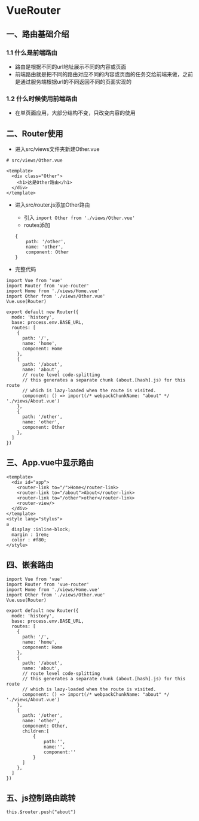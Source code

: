 # VueRouter

## 一、路由基础介绍
### 1.1 什么是前端路由
* 路由是根据不同的url地址展示不同的内容或页面
* 前端路由就是把不同的路由对应不同的内容或页面的任务交给前端来做，之前是通过服务端根据url的不同返回不同的页面实现的
### 1.2 什么时候使用前端路由
* 在单页面应用，大部分结构不变，只改变内容的使用

## 二、Router使用

* 进入src/views文件夹新建Other.vue

```
# src/views/Other.vue

<template>
  <div class="Other">
    <h1>这是Other路由</h1>
  </div>
</template>
```

* 进入src/router.js添加Other路由

    * 引入
    `import Other from './views/Other.vue'`
    * routes添加
    ```
    {
        path: '/other',
        name: 'other',
        component: Other
    }
    ```

* 完整代码

```
import Vue from 'vue'
import Router from 'vue-router'
import Home from './views/Home.vue'
import Other from './views/Other.vue'
Vue.use(Router)

export default new Router({
  mode: 'history',
  base: process.env.BASE_URL,
  routes: [
    {
      path: '/',
      name: 'home',
      component: Home
    },
    {
      path: '/about',
      name: 'about',
      // route level code-splitting
      // this generates a separate chunk (about.[hash].js) for this route
      // which is lazy-loaded when the route is visited.
      component: () => import(/* webpackChunkName: "about" */ './views/About.vue')
    },
    {
      path: '/other',
      name: 'other',
      component: Other
    },
  ]
})

```

## 三、App.vue中显示路由

```
<template>
  <div id="app">
    <router-link to="/">Home</router-link>
    <router-link to="/about">About</router-link>
    <router-link to="/other">other</router-link>
    <router-view/>
  </div>
</template>
<style lang="stylus">
a
  display :inline-block;
  margin : 1rem;
  color : #f80;
</style>
```

## 四、嵌套路由


```
import Vue from 'vue'
import Router from 'vue-router'
import Home from './views/Home.vue'
import Other from './views/Other.vue'
Vue.use(Router)

export default new Router({
  mode: 'history',
  base: process.env.BASE_URL,
  routes: [
    {
      path: '/',
      name: 'home',
      component: Home
    },
    {
      path: '/about',
      name: 'about',
      // route level code-splitting
      // this generates a separate chunk (about.[hash].js) for this route
      // which is lazy-loaded when the route is visited.
      component: () => import(/* webpackChunkName: "about" */ './views/About.vue')
    },
    {
      path: '/other',
      name: 'other',
      component: Other,
      children:[
          {
              path:'',
              name:'',
              component:''
          }
      ]
    },
  ]
})

```

## 五、js控制路由跳转

`this.$router.push("about")`
